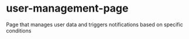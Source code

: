 # user-management-page
Page that manages user data and triggers notifications based on specific conditions
